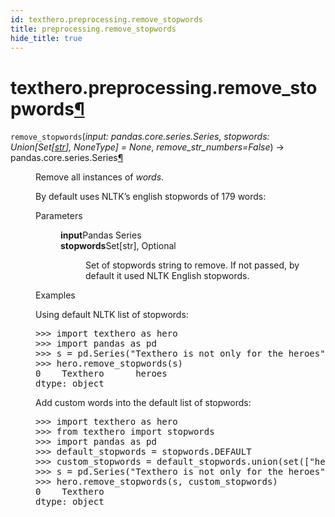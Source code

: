 ```yaml
---
id: texthero.preprocessing.remove_stopwords
title: preprocessing.remove_stopwords
hide_title: true
---
```


<div>
<div class="section" id="texthero-preprocessing-remove-stopwords">
<h1>texthero.preprocessing.remove_stopwords<a class="headerlink" href="#texthero-preprocessing-remove-stopwords" title="Permalink to this headline">¶</a></h1>
<dl class="py function">
<dt id="texthero.preprocessing.remove_stopwords">
<code class="sig-name descname">remove_stopwords</code><span class="sig-paren">(</span><em class="sig-param"><span class="n">input</span><span class="p">:</span> <span class="n">pandas.core.series.Series</span></em>, <em class="sig-param"><span class="n">stopwords</span><span class="p">:</span> <span class="n">Union<span class="p">[</span>Set<span class="p">[</span><a class="reference external" href="https://docs.python.org/3/library/stdtypes.html#str" title="(in Python v3.8)">str</a><span class="p">]</span><span class="p">, </span>NoneType<span class="p">]</span></span> <span class="o">=</span> <span class="default_value">None</span></em>, <em class="sig-param"><span class="n">remove_str_numbers</span><span class="o">=</span><span class="default_value">False</span></em><span class="sig-paren">)</span> → pandas.core.series.Series<a class="headerlink" href="#texthero.preprocessing.remove_stopwords" title="Permalink to this definition">¶</a></dt>
<dd><p>Remove all instances of <cite>words</cite>.</p>
<p>By default uses NLTK’s english stopwords of 179 words:</p>
<dl class="field-list simple">
<dt class="field-odd">Parameters</dt>
<dd class="field-odd"><dl class="simple">
<dt><strong>input</strong><span class="classifier">Pandas Series</span></dt><dd></dd>
<dt><strong>stopwords</strong><span class="classifier">Set[str], Optional</span></dt><dd><p>Set of stopwords string to remove. If not passed, by default it used NLTK English stopwords.</p>
</dd>
</dl>
</dd>
</dl>
<p class="rubric">Examples</p>
<p>Using default NLTK list of stopwords:</p>
<div class="doctest highlight-default notranslate"><div class="highlight"><pre><span></span><span class="gp">&gt;&gt;&gt; </span><span class="kn">import</span> <span class="nn">texthero</span> <span class="k">as</span> <span class="nn">hero</span>
<span class="gp">&gt;&gt;&gt; </span><span class="kn">import</span> <span class="nn">pandas</span> <span class="k">as</span> <span class="nn">pd</span>
<span class="gp">&gt;&gt;&gt; </span><span class="n">s</span> <span class="o">=</span> <span class="n">pd</span><span class="o">.</span><span class="n">Series</span><span class="p">(</span><span class="s2">"Texthero is not only for the heroes"</span><span class="p">)</span>
<span class="gp">&gt;&gt;&gt; </span><span class="n">hero</span><span class="o">.</span><span class="n">remove_stopwords</span><span class="p">(</span><span class="n">s</span><span class="p">)</span>
<span class="go">0    Texthero      heroes</span>
<span class="go">dtype: object</span>
</pre></div>
</div>
<p>Add custom words into the default list of stopwords:</p>
<div class="doctest highlight-default notranslate"><div class="highlight"><pre><span></span><span class="gp">&gt;&gt;&gt; </span><span class="kn">import</span> <span class="nn">texthero</span> <span class="k">as</span> <span class="nn">hero</span>
<span class="gp">&gt;&gt;&gt; </span><span class="kn">from</span> <span class="nn">texthero</span> <span class="kn">import</span> <span class="n">stopwords</span>
<span class="gp">&gt;&gt;&gt; </span><span class="kn">import</span> <span class="nn">pandas</span> <span class="k">as</span> <span class="nn">pd</span>
<span class="gp">&gt;&gt;&gt; </span><span class="n">default_stopwords</span> <span class="o">=</span> <span class="n">stopwords</span><span class="o">.</span><span class="n">DEFAULT</span>
<span class="gp">&gt;&gt;&gt; </span><span class="n">custom_stopwords</span> <span class="o">=</span> <span class="n">default_stopwords</span><span class="o">.</span><span class="n">union</span><span class="p">(</span><span class="nb">set</span><span class="p">([</span><span class="s2">"heroes"</span><span class="p">]))</span>
<span class="gp">&gt;&gt;&gt; </span><span class="n">s</span> <span class="o">=</span> <span class="n">pd</span><span class="o">.</span><span class="n">Series</span><span class="p">(</span><span class="s2">"Texthero is not only for the heroes"</span><span class="p">)</span>
<span class="gp">&gt;&gt;&gt; </span><span class="n">hero</span><span class="o">.</span><span class="n">remove_stopwords</span><span class="p">(</span><span class="n">s</span><span class="p">,</span> <span class="n">custom_stopwords</span><span class="p">)</span>
<span class="go">0    Texthero      </span>
<span class="go">dtype: object</span>
</pre></div>
</div>
</dd></dl>
</div>
</div>